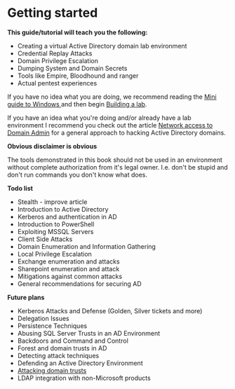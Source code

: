 # Getting started

**This guide/tutorial will teach you the following:**

* Creating a virtual Active Directory domain lab environment
* Credential Replay Attacks
* Domain Privilege Escalation
* Dumping System and Domain Secrets
* Tools like Empire, Bloodhound and ranger
* Actual pentest experiences

If you have no idea what you are doing, we recommend reading the [Mini guide to Windows ](https://github.com/chryzsh/DarthSidious/tree/fdd707cf9dbbc2faf3cf3dbbcd712b06fceeee87/labs/stuff/miniguide.md) and then begin [Building a lab](https://github.com/chryzsh/DarthSidious/tree/fdd707cf9dbbc2faf3cf3dbbcd712b06fceeee87/labs/labs/building-a-lab.md).

If you have an idea what you're doing and/or already have a lab environment I recommend you check out the article [Network access to Domain Admin](https://github.com/chryzsh/DarthSidious/tree/fdd707cf9dbbc2faf3cf3dbbcd712b06fceeee87/labs/general/network-access-to-domain-admin.md) for a general approach to hacking Active Directory domains.

**Obvious disclaimer is obvious**

The tools demonstrated in this book should not be used in an environment without complete authorization from it's legal owner. I.e. don't be stupid and don't run commands you don't know what does.

**Todo list**

* Stealth - improve article
* Introduction to Active Directory
* Kerberos and authentication in AD
* Introduction to PowerShell
* Exploiting MSSQL Servers
* Client Side Attacks
* Domain Enumeration and Information Gathering
* Local Privilege Escalation
* Exchange enumeration and attacks
* Sharepoint enumeration and attack
* Mitigations against common attacks
* General recommendations for securing AD

**Future plans**

* Kerberos Attacks and Defense \(Golden, Silver tickets and more\)
* Delegation Issues
* Persistence Techniques
* Abusing SQL Server Trusts in an AD Environment
* Backdoors and Command and Control
* Forest and domain trusts in AD
* Detecting attack techniques
* Defending an Active Directory Environment
* [Attacking domain trusts](http://www.harmj0y.net/blog/redteaming/a-guide-to-attacking-domain-trusts/)
* LDAP integration with non-Microsoft products

